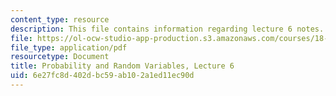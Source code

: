 ```yaml
---
content_type: resource
description: This file contains information regarding lecture 6 notes.
file: https://ol-ocw-studio-app-production.s3.amazonaws.com/courses/18-440-probability-and-random-variables-spring-2014/6e27fc8d402dbc59ab102a1ed11ec90d_MIT18_440S14_Lecture6.pdf
file_type: application/pdf
resourcetype: Document
title: Probability and Random Variables, Lecture 6
uid: 6e27fc8d-402d-bc59-ab10-2a1ed11ec90d
---
```

